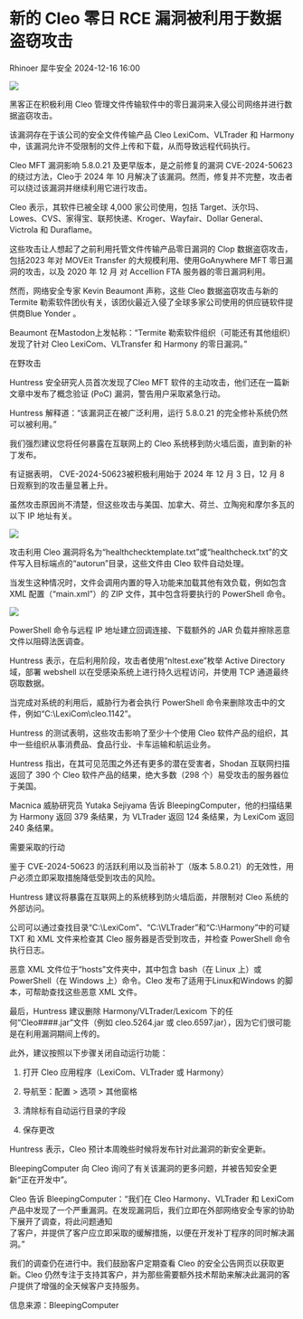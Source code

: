 #  新的 Cleo 零日 RCE 漏洞被利用于数据盗窃攻击   
Rhinoer  犀牛安全   2024-12-16 16:00  
  
![](https://mmbiz.qpic.cn/mmbiz_png/qvpgicaewUBmBnHjyJjYQp7pPngDZlB4kz71ibU3etJRKJCtZdIJiafjnaqHugzHEMjPDibNO2mnzfica3bibEBMlvmA/640?wx_fmt=png&from=appmsg "")  
  
黑客正在积极利用 Cleo 管理文件传输软件中的零日漏洞来入侵公司网络并进行数据盗窃攻击。  
  
该漏洞存在于该公司的安全文件传输产品 Cleo LexiCom、VLTrader 和 Harmony 中，该漏洞允许不受限制的文件上传和下载，从而导致远程代码执行。  
  
Cleo MFT 漏洞影响 5.8.0.21 及更早版本，是之前修复的漏洞 CVE-2024-50623 的绕过方法，Cleo于 2024 年 10 月解决了该漏洞。然而，修复并不完整，攻击者可以绕过该漏洞并继续利用它进行攻击。  
  
Cleo 表示，其软件已被全球 4,000 家公司使用，包括 Target、沃尔玛、Lowes、CVS、家得宝、联邦快递、Kroger、Wayfair、Dollar General、Victrola 和 Duraflame。  
  
这些攻击让人想起了之前利用托管文件传输产品零日漏洞的 Clop 数据盗窃攻击，包括2023 年对 MOVEit Transfer 的大规模利用、使用GoAnywhere MFT 零日漏洞的攻击，以及 2020 年 12 月 对 Accellion FTA 服务器的零日漏洞利用。  
  
然而，网络安全专家 Kevin Beaumont 声称，这些 Cleo 数据盗窃攻击与新的 Termite 勒索软件团伙有关，该团伙最近入侵了全球多家公司使用的供应链软件提供商Blue Yonder 。  
  
Beaumont 在Mastodon上发帖称：“Termite 勒索软件组织（可能还有其他组织）发现了针对 Cleo LexiCom、VLTransfer 和 Harmony 的零日漏洞。”  
  
在野攻击  
  
Huntress 安全研究人员首次发现了Cleo MFT 软件的主动攻击，他们还在一篇新文章中发布了概念验证 (PoC) 漏洞，警告用户采取紧急行动。  
  
Huntress 解释道：“该漏洞正在被广泛利用，运行 5.8.0.21 的完全修补系统仍然可以被利用。”  
  
我们强烈建议您将任何暴露在互联网上的 Cleo 系统移到防火墙后面，直到新的补丁发布。  
  
有证据表明， CVE-2024-50623被积极利用始于 2024 年 12 月 3 日，12 月 8 日观察到的攻击量显著上升。  
  
虽然攻击原因尚不清楚，但这些攻击与美国、加拿大、荷兰、立陶宛和摩尔多瓦的以下 IP 地址有关。  
  
![](https://mmbiz.qpic.cn/mmbiz_png/qvpgicaewUBmBnHjyJjYQp7pPngDZlB4kO3ic3n4Arpialt90zPBoJzrmJZQ9toNR6VUD7hvXicLSibOpI1J9EIDd8g/640?wx_fmt=png&from=appmsg "")  
  
攻击利用 Cleo 漏洞将名为“healthchecktemplate.txt”或“healthcheck.txt”的文件写入目标端点的“autorun”目录，这些文件由 Cleo 软件自动处理。  
  
当发生这种情况时，文件会调用内置的导入功能来加载其他有效负载，例如包含 XML 配置（“main.xml”）的 ZIP 文件，其中包含将要执行的 PowerShell 命令。  
  
![](https://mmbiz.qpic.cn/mmbiz_png/qvpgicaewUBmBnHjyJjYQp7pPngDZlB4kQgZO71KMx94dDmYibagBSHOWuvx57ac8RK1ddSAXtibc5ibpQy2iazmZxA/640?wx_fmt=png&from=appmsg "")  
  
PowerShell 命令与远程 IP 地址建立回调连接、下载额外的 JAR 负载并擦除恶意文件以阻碍法医调查。  
  
Huntress 表示，在后利用阶段，攻击者使用“nltest.exe”枚举 Active Directory 域，部署 webshell 以在受感染系统上进行持久远程访问，并使用 TCP 通道最终窃取数据。  
  
当完成对系统的利用后，威胁行为者会执行 PowerShell 命令来删除攻击中的文件，例如“C:\LexiCom\cleo.1142”。  
  
Huntress 的测试表明，这些攻击影响了至少十个使用 Cleo 软件产品的组织，其中一些组织从事消费品、食品行业、卡车运输和航运业务。  
  
Huntress 指出，在其可见范围之外还有更多的潜在受害者，Shodan 互联网扫描返回了 390 个 Cleo 软件产品的结果，绝大多数（298 个）易受攻击的服务器位于美国。  
  
Macnica 威胁研究员 Yutaka Sejiyama 告诉 BleepingComputer，他的扫描结果为 Harmony 返回 379 条结果，为 VLTrader 返回 124 条结果，为 LexiCom 返回 240 条结果。  
  
需要采取的行动  
  
鉴于 CVE-2024-50623 的活跃利用以及当前补丁（版本 5.8.0.21）的无效性，用户必须立即采取措施降低受到攻击的风险。  
  
Huntress 建议将暴露在互联网上的系统移到防火墙后面，并限制对 Cleo 系统的外部访问。  
  
公司可以通过查找目录“C:\LexiCom”、“C:\VLTrader”和“C:\Harmony”中的可疑 TXT 和 XML 文件来检查其 Cleo 服务器是否受到攻击，并检查 PowerShell 命令执行日志。  
  
恶意 XML 文件位于“hosts”文件夹中，其中包含 bash（在 Linux 上）或 PowerShell（在 Windows 上）命令。Cleo 发布了适用于Linux和Windows 的脚本，可帮助查找这些恶意 XML 文件。  
  
最后，Huntress 建议删除 Harmony/VLTrader/Lexicom 下的任何“Cleo####.jar”文件（例如 cleo.5264.jar 或 cleo.6597.jar），因为它们很可能是在利用漏洞期间上传的。  
  
此外，建议按照以下步骤关闭自动运行功能：  
1. 打开 Cleo 应用程序（LexiCom、VLTrader 或 Harmony）  
  
1. 导航至：配置 > 选项 > 其他窗格  
  
1. 清除标有自动运行目录的字段  
  
1. 保存更改  
  
Huntress 表示，Cleo 预计本周晚些时候将发布针对此漏洞的新安全更新。  
  
BleepingComputer 向 Cleo 询问了有关该漏洞的更多问题，并被告知安全更新“正在开发中”。  
  
Cleo 告诉 BleepingComputer：“我们在 Cleo Harmony、VLTrader 和 LexiCom 产品中发现了一个严重漏洞。在发现漏洞后，我们立即在外部网络安全专家的协助下展开了调查，将此问题通知  
了客户，并提供了客户应立即采取的缓解措施，以便在开发补丁程序的同时解决漏洞。”  
  
我们的调查仍在进行中。我们鼓励客户定期查看 Cleo 的安全公告网页以获取更新。Cleo 仍然专注于支持其客户，并为那些需要额外技术帮助来解决此漏洞的客户提供了增强的全天候客户支持服务。  
  
  
信息来源：BleepingComputer  
  
